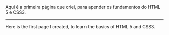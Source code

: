 Aqui é a primeira página que criei, para apender os fundamentos do HTML 5 e CSS3.

------

Here is the first page I created, to learn the basics of HTML 5 and CSS3.

